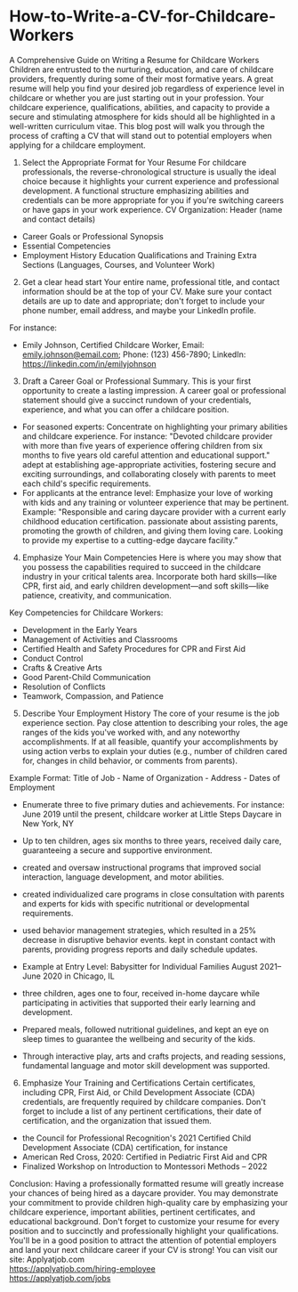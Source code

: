 # How-to-Write-a-CV-for-Childcare-Workers
A Comprehensive Guide on Writing a Resume for Childcare Workers
Children are entrusted to the nurturing, education, and care of childcare providers, frequently during some of their most formative years. A great resume will help you find your desired job regardless of experience level in childcare or whether you are just starting out in your profession. Your childcare experience, qualifications, abilities, and capacity to provide a secure and stimulating atmosphere for kids should all be highlighted in a well-written curriculum vitae. This blog post will walk you through the process of crafting a CV that will stand out to potential employers when applying for a childcare employment.

1. Select the Appropriate Format for Your Resume
For childcare professionals, the reverse-chronological structure is usually the ideal choice because it highlights your current experience and professional development. A functional structure emphasizing abilities and credentials can be more appropriate for you if you're switching careers or have gaps in your work experience.
CV Organization: Header (name and contact details)
- Career Goals or Professional Synopsis
- Essential Competencies
- Employment History Education Qualifications and Training Extra Sections (Languages, Courses, and Volunteer Work)

2. Get a clear head start
Your entire name, professional title, and contact information should be at the top of your CV. Make sure your contact details are up to date and appropriate; don't forget to include your phone number, email address, and maybe your LinkedIn profile.

For instance:
- Emily Johnson, Certified Childcare Worker, Email: emily.johnson@email.com; Phone: (123) 456-7890; LinkedIn: https://linkedin.com/in/emilyjohnson

3. Draft a Career Goal or Professional Summary.
This is your first opportunity to create a lasting impression. A career goal or professional statement should give a succinct rundown of your credentials, experience, and what you can offer a childcare position.

- For seasoned experts: Concentrate on highlighting your primary abilities and childcare experience.
For instance: "Devoted childcare provider with more than five years of experience offering children from six months to five years old careful attention and educational support." adept at establishing age-appropriate activities, fostering secure and exciting surroundings, and collaborating closely with parents to meet each child's specific requirements.
- For applicants at the entrance level: Emphasize your love of working with kids and any training or volunteer experience that may be pertinent.
Example: "Responsible and caring daycare provider with a current early childhood education certification. passionate about assisting parents, promoting the growth of children, and giving them loving care. Looking to provide my expertise to a cutting-edge daycare facility.”

4. Emphasize Your Main Competencies
Here is where you may show that you possess the capabilities required to succeed in the childcare industry in your critical talents area. Incorporate both hard skills—like CPR, first aid, and early children development—and soft skills—like patience, creativity, and communication.

Key Competencies for Childcare Workers:
- Development in the Early Years
- Management of Activities and Classrooms
- Certified Health and Safety Procedures for CPR and First Aid
- Conduct Control
- Crafts & Creative Arts
- Good Parent-Child Communication
- Resolution of Conflicts
- Teamwork, Compassion, and Patience

5. Describe Your Employment History
The core of your resume is the job experience section. Pay close attention to describing your roles, the age ranges of the kids you've worked with, and any noteworthy accomplishments. If at all feasible, quantify your accomplishments by using action verbs to explain your duties (e.g., number of children cared for, changes in child behavior, or comments from parents).

Example Format: Title of Job - Name of Organization - Address - Dates of Employment

- Enumerate three to five primary duties and achievements.
For instance: June 2019 until the present, childcare worker at Little Steps Daycare in New York, NY
- Up to ten children, ages six months to three years, received daily care, guaranteeing a secure and supportive environment.
- created and oversaw instructional programs that improved social interaction, language development, and motor abilities.
- created individualized care programs in close consultation with parents and experts for kids with specific nutritional or developmental requirements.
- used behavior management strategies, which resulted in a 25% decrease in disruptive behavior events.
kept in constant contact with parents, providing progress reports and daily schedule updates.
- Example at Entry Level: Babysitter for Individual Families
August 2021–June 2020 in Chicago, IL

- three children, ages one to four, received in-home daycare while participating in activities that supported their early learning and development.
- Prepared meals, followed nutritional guidelines, and kept an eye on sleep times to guarantee the wellbeing and security of the kids.
- Through interactive play, arts and crafts projects, and reading sessions, fundamental language and motor skill development was supported.

6. Emphasize Your Training and Certifications
Certain certificates, including CPR, First Aid, or Child Development Associate (CDA) credentials, are frequently required by childcare companies. Don't forget to include a list of any pertinent certifications, their date of certification, and the organization that issued them.

- the Council for Professional Recognition's 2021 Certified Child Development Associate (CDA) certification, for instance
- American Red Cross, 2020: Certified in Pediatric First Aid and CPR
- Finalized Workshop on Introduction to Montessori Methods – 2022

Conclusion:
Having a professionally formatted resume will greatly increase your chances of being hired as a daycare provider. You may demonstrate your commitment to provide children high-quality care by emphasizing your childcare experience, important abilities, pertinent certificates, and educational background. Don't forget to customize your resume for every position and to succinctly and professionally highlight your qualifications. You'll be in a good position to attract the attention of potential employers and land your next childcare career if your CV is strong!
You can visit our site: Applyatjob.com<br>
 https://applyatjob.com/hiring-employee<br>
https://applyatjob.com/jobs
